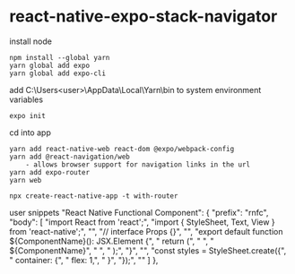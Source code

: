 # react-native-expo-stack-navigator

install node

```
npm install --global yarn
yarn global add expo
yarn global add expo-cli
```

add C:\Users\<user>\AppData\Local\Yarn\bin to system environment variables

```
expo init
```

cd into app

```
yarn add react-native-web react-dom @expo/webpack-config
yarn add @react-navigation/web
    - allows browser support for navigation links in the url
yarn add expo-router
yarn web
```

```
npx create-react-native-app -t with-router
```

user snippets
"React Native Functional Component": {
"prefix": "rnfc",
"body": [
"import React from 'react';",
"import { StyleSheet, Text, View } from 'react-native';",
"",
"// interface Props {}",
"",
"export default function ${ComponentName}(): JSX.Element {",
" return (",
" <View style={styles.container}>",
" <Text>${ComponentName}</Text>",
" </View>",
" );",
"}",
"",
"const styles = StyleSheet.create({",
" container: {",
" flex: 1,",
" }",
"});",
""
]
},
